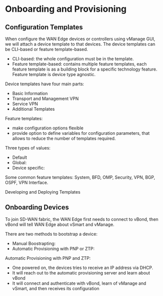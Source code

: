 # Onboarding and Provisioning
## Configuration Templates

When configure the WAN Edge devices or controllers using vManage GUI, we will attach a device template to that
devices. The device templates can be CLI-based or feature template-based.

- CLI-based: the whole configuration must be in the template.
- Feature template-based: contains multiple feature templates, each feature template is as a building block for
a specific technology feature. Feature template is device type agnostic.

Device templates have four main parts:
- Basic Information
- Transport and Management VPN
- Service VPN
- Additional Templates

Feature templates:
- make configuration options flexible
- provide option to define variables for configuration parameters, that allows to reduce the number of templates
required.

Three types of values:
- Default
- Global:
- Device specific:

Some common feature templates: System, BFD, OMP, Security, VPN, BGP, OSPF, VPN Interface.

Developing and Deploying Templates

## Onboarding Devices

To join SD-WAN fabric, the WAN Edge first needs to connect to vBond, then vBond will tell WAN Edge about vSmart and
vManage.

There are two methods to bootstrap a device:
- Manual Boostrapting:
- Automatic Provisioning with PNP or ZTP:

Automatic Provisioning with PNP and ZTP:
- One powered on, the devices tries to receive an IP address via DHCP.
- It will reach out to the automatic provisioning server and learn about vBond
- It will connect and authenticate with vBond, learn of vManage and vSmart, and then receives its configuration


